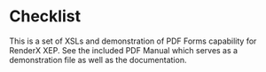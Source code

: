 # Checklist

This is a set of XSLs and demonstration of PDF Forms capability for RenderX XEP.
See the included PDF Manual which serves as a demonstration file as well as the documentation.
